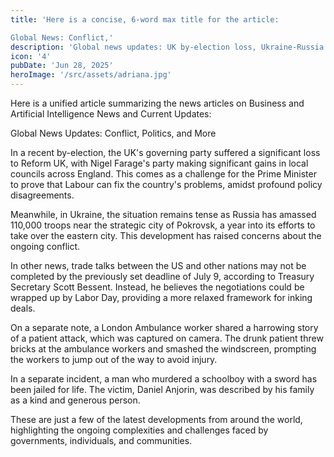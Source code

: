 ```yaml
---
title: 'Here is a concise, 6-word max title for the article:

Global News: Conflict,'
description: 'Global news updates: UK by-election loss, Ukraine-Russia tensions, trade talks delayed.'
icon: '4'
pubDate: 'Jun 28, 2025'
heroImage: '/src/assets/adriana.jpg'
---
```


Here is a unified article summarizing the news articles on Business and Artificial Intelligence News and Current Updates:

Global News Updates: Conflict, Politics, and More

In a recent by-election, the UK's governing party suffered a significant loss to Reform UK, with Nigel Farage's party making significant gains in local councils across England. This comes as a challenge for the Prime Minister to prove that Labour can fix the country's problems, amidst profound policy disagreements.

Meanwhile, in Ukraine, the situation remains tense as Russia has amassed 110,000 troops near the strategic city of Pokrovsk, a year into its efforts to take over the eastern city. This development has raised concerns about the ongoing conflict.

In other news, trade talks between the US and other nations may not be completed by the previously set deadline of July 9, according to Treasury Secretary Scott Bessent. Instead, he believes the negotiations could be wrapped up by Labor Day, providing a more relaxed framework for inking deals.

On a separate note, a London Ambulance worker shared a harrowing story of a patient attack, which was captured on camera. The drunk patient threw bricks at the ambulance workers and smashed the windscreen, prompting the workers to jump out of the way to avoid injury.

In a separate incident, a man who murdered a schoolboy with a sword has been jailed for life. The victim, Daniel Anjorin, was described by his family as a kind and generous person.

These are just a few of the latest developments from around the world, highlighting the ongoing complexities and challenges faced by governments, individuals, and communities.
